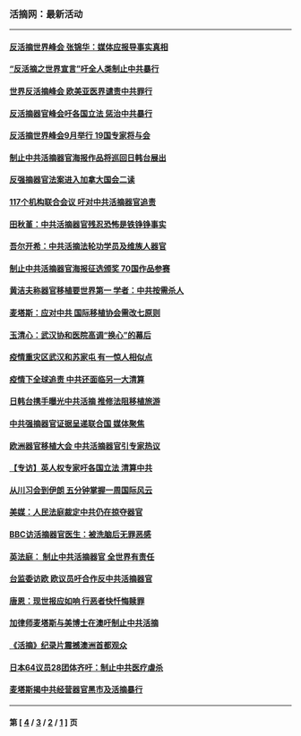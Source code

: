 ### 活摘网：最新活动
---
#### [反活摘世界峰会 张锦华：媒体应报导事实真相](../../pages/nf5883/n13278502.md?10270430) 
#### [“反活摘之世界宣言”吁全人类制止中共暴行](../../pages/nf5883/n13259730.md?10270430) 
#### [世界反活摘峰会 欧美亚医界谴责中共罪行](../../pages/nf5883/n13253550.md?10270430) 
#### [反活摘器官峰会吁各国立法 惩治中共暴行](../../pages/nf5883/n13245052.md?10270430) 
#### [反活摘世界峰会9月举行 19国专家将与会](../../pages/nf5883/n13201492.md?10270430) 
#### [制止中共活摘器官海报作品将巡回日韩台展出](../../pages/nf5883/n13177791.md?10270430) 
#### [反强摘器官法案进入加拿大国会二读](../../pages/nf5883/n13033450.md?10270430) 
#### [117个机构联合会议 吁对中共活摘器官追责](../../pages/nf5883/n12775087.md?10270430) 
#### [田秋堇：中共活摘器官残忍恐怖是铁铮铮事实](../../pages/nf5883/n12702148.md?10270430) 
#### [吾尔开希：中共活摘法轮功学员及维族人器官](../../pages/nf5883/n12693197.md?10270430) 
#### [制止中共活摘器官海报征选颁奖 70国作品参赛](../../pages/nf5883/n12692050.md?10270430) 
#### [黄洁夫称器官移植要世界第一 学者：中共按需杀人](../../pages/nf5883/n12572329.md?10270430) 
#### [麦塔斯：应对中共 国际移植协会需改七原则](../../pages/nf5883/n12514711.md?10270430) 
#### [玉清心：武汉协和医院高调“换心”的幕后](../../pages/nf5883/n12298730.md?10270430) 
#### [疫情重灾区武汉和苏家屯 有一惊人相似点](../../pages/nf5883/n12150824.md?10270430) 
#### [疫情下全球追责 中共还面临另一大清算](../../pages/nf5883/n12070397.md?10270430) 
#### [日韩台携手曝光中共活摘 推修法阻移植旅游](../../pages/nf5883/n11712046.md?10270430) 
#### [中共强摘器官证据呈递联合国 媒体聚焦](../../pages/nf5883/n11546426.md?10270430) 
#### [欧洲器官移植大会 中共活摘器官引专家热议](../../pages/nf5883/n11539095.md?10270430) 
#### [【专访】英人权专家吁各国立法 清算中共](../../pages/nf5883/n11367315.md?10270430) 
#### [从川习会到伊朗 五分钟掌握一周国际风云](../../pages/nf5883/n11338520.md?10270430) 
#### [美媒：人民法庭裁定中共仍在掠夺器官](../../pages/nf5883/n11334897.md?10270430) 
#### [BBC访活摘器官医生：被洗脑后无罪恶感](../../pages/nf5883/n11335935.md?10270430) 
#### [英法庭： 制止中共活摘器官 全世界有责任](../../pages/nf5883/n11330691.md?10270430) 
#### [台监委访欧 欧议员吁合作反中共活摘器官](../../pages/nf5883/n11109190.md?10270430) 
#### [唐恩：现世报应如响 行恶者快忏悔赎罪](../../pages/nf5883/n11104016.md?10270430) 
#### [加律师麦塔斯与美博士在澳吁制止中共活摘](../../pages/nf5883/n10724764.md?10270430) 
#### [《活摘》纪录片震撼澳洲首都观众](../../pages/nf5883/n10722747.md?10270430) 
#### [日本64议员28团体齐吁：制止中共医疗虐杀](../../pages/nf5883/n10587757.md?10270430) 
#### [麦塔斯揭中共经营器官黑市及活摘暴行](../../pages/nf5883/n10442407.md?10270430) 

---
#### 第 [ [4](./4.md?10270430) / [3](./3.md?10270430) / [2](./2.md?10270430) / [1](./1.md?10270430) ] 页
